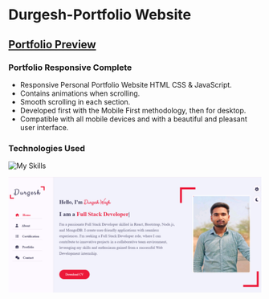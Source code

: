 # Durgesh-Portfolio Website
## [Portfolio Preview ](https://durgesh14portfolio.netlify.app/)
### Portfolio Responsive Complete

- Responsive Personal Portfolio Website HTML CSS & JavaScript.
- Contains animations when scrolling.
- Smooth scrolling in each section.
- Developed first with the Mobile First methodology, then for desktop.
- Compatible with all mobile devices and with a beautiful and pleasant user interface.

### Technologies Used
  ![My Skills](https://go-skill-icons.vercel.app/api/icons?i=js,html,css)

![preview img](/img/portfilio-img.png)

